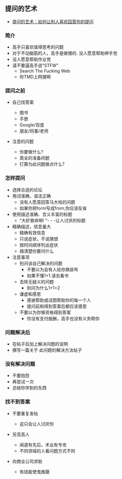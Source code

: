 ## 提问的艺术

- [提问的艺术：如何让别人喜欢回答你的提问](https://www.jianshu.com/p/232d540fb454)

### 简介
- 高手只喜欢值得思考的问题
- 对于不动脑筋的人，高手是做慢的. 没人愿意帮助伸手党
- 没人愿意帮助作业党
- 请不要逼高手说“STFW" 
  - Search The Fucking Web
  - 你TMD上网搜啊

### 提问之前
- 自己找答案
  - 图书
  - 手册
  - Google/百度
  - 朋友/同事/老师

- 注意的问题
  - 你要做什么?
  - 周全的准备间题
  - 打算为此问题做点什么?


### 怎样提问

- 选择合适的论坛
- 用词准确，语法正确
  - 没有人愿意回答马大哈的问题
  - 如果你把form写成from,你应该反省
- 使用描述准确、含义丰富的标题
  - “大虾救命啊! "- - -让人讨厌的标题
- 精确描述，信息量大
  - 精确有效信息
  - 只说症状，不说猜想
  - 按时间顺序列出症状
  - 搞清楚你要问什么
- 注意事项
  - 别问该自己解决的问题
    - 不要以为会有人给你换尿布
    - 如果不懂1+1.请去看书
  - 去除无疑义的问题
    - 别问为什么1+1=2
  - 谦虚和感恩
    - 感谢帮助或试图帮助你的每一个人
    - 提问前和得到答案后都应该感恩
  - 不要以为你够资格得到答案
    - 你没有支付报酬，高手也没有义务帮你


### 问题解决后

- 在帖子后加上解决问题的说明
- 撰写一篇关于 此问题的解决方法帖子

### 没有解决问题

- 不要抱怨
- 再尝试一次
- 总结你学到的东西

### 找不到答案

- 不要重复发帖
  - 这只会让人讨厌你
- 另觅高人
  - 闻道有先后，术业有专攻
  - 不同领域的人看问题方式不同

- 向商业公司求助
  - 有钱能使鬼推磨